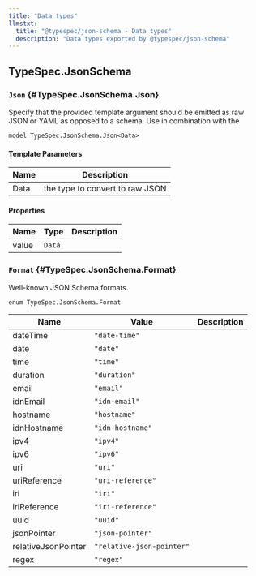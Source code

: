 ```yaml
---
title: "Data types"
llmstxt:
  title: "@typespec/json-schema - Data types"
  description: "Data types exported by @typespec/json-schema"
---
```


## TypeSpec.JsonSchema

### `Json` {#TypeSpec.JsonSchema.Json}

Specify that the provided template argument should be emitted as raw JSON or YAML
as opposed to a schema. Use in combination with the

```typespec
model TypeSpec.JsonSchema.Json<Data>
```

#### Template Parameters

| Name | Description                     |
| ---- | ------------------------------- |
| Data | the type to convert to raw JSON |

#### Properties

| Name  | Type   | Description |
| ----- | ------ | ----------- |
| value | `Data` |             |

### `Format` {#TypeSpec.JsonSchema.Format}

Well-known JSON Schema formats.

```typespec
enum TypeSpec.JsonSchema.Format
```

| Name                | Value                     | Description |
| ------------------- | ------------------------- | ----------- |
| dateTime            | `"date-time"`             |             |
| date                | `"date"`                  |             |
| time                | `"time"`                  |             |
| duration            | `"duration"`              |             |
| email               | `"email"`                 |             |
| idnEmail            | `"idn-email"`             |             |
| hostname            | `"hostname"`              |             |
| idnHostname         | `"idn-hostname"`          |             |
| ipv4                | `"ipv4"`                  |             |
| ipv6                | `"ipv6"`                  |             |
| uri                 | `"uri"`                   |             |
| uriReference        | `"uri-reference"`         |             |
| iri                 | `"iri"`                   |             |
| iriReference        | `"iri-reference"`         |             |
| uuid                | `"uuid"`                  |             |
| jsonPointer         | `"json-pointer"`          |             |
| relativeJsonPointer | `"relative-json-pointer"` |             |
| regex               | `"regex"`                 |             |
